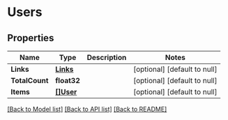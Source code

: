 # Users

## Properties
Name | Type | Description | Notes
------------ | ------------- | ------------- | -------------
**Links** | [**Links**](Links.md) |  | [optional] [default to null]
**TotalCount** | **float32** |  | [optional] [default to null]
**Items** | [**[]User**](User.md) |  | [optional] [default to null]

[[Back to Model list]](../README.md#documentation-for-models) [[Back to API list]](../README.md#documentation-for-api-endpoints) [[Back to README]](../README.md)


